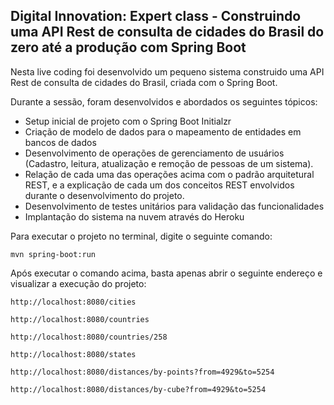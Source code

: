 <h2>Digital Innovation: Expert class - Construindo uma API Rest de consulta de cidades do Brasil do zero até a produção com Spring Boot</h2>

Nesta live coding foi desenvolvido um pequeno sistema construido uma API Rest de consulta de cidades do Brasil, criada com o Spring Boot.

Durante a sessão, foram desenvolvidos e abordados os seguintes tópicos:

* Setup inicial de projeto com o Spring Boot Initialzr 
* Criação de modelo de dados para o mapeamento de entidades em bancos de dados
* Desenvolvimento de operações de gerenciamento de usuários (Cadastro, leitura, atualização e remoção de pessoas de um sistema).
* Relação de cada uma das operações acima com o padrão arquitetural REST, e a explicação de cada um dos conceitos REST envolvidos durante o desenvolvimento do projeto.
* Desenvolvimento de testes unitários para validação das funcionalidades
* Implantação do sistema na nuvem através do Heroku

Para executar o projeto no terminal, digite o seguinte comando:

```shell script
mvn spring-boot:run 
```

Após executar o comando acima, basta apenas abrir o seguinte endereço e visualizar a execução do projeto:

```
http://localhost:8080/cities
```
```
http://localhost:8080/countries
```
```
http://localhost:8080/countries/258
```
```
http://localhost:8080/states
```
```
http://localhost:8080/distances/by-points?from=4929&to=5254
```
```
http://localhost:8080/distances/by-cube?from=4929&to=5254
```
